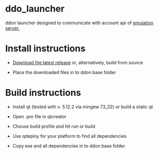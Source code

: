 # ddo\_launcher

ddon launcher designed to communicate with account api of [emulation server.](https://github.com/sebastian-heinz/Arrowgene.DragonsDogmaOnline)

# Install instructions

*   [Download the latest release](https://github.com/Najelith/ddo_launcher/releases) or, alternatively, build from source

*   Place the downloaded files in to ddon base folder

# Build instructions

*   Install qt (tested with v. 5.12.2 via mingew 73\_32) or build a static qt

*   Open .pro file in qtcreator

*   Choose build profile and hit run or build

*   Use qdeploy for your platform to find all dependencies

*   Copy exe and all dependencies in to ddon base folder.

